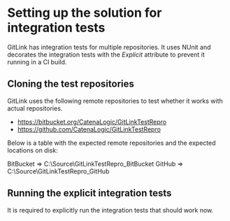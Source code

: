 # Setting up the solution for integration tests

GitLink has integration tests for multiple repositories. It uses NUnit and decorates the integration tests with the *Explicit* attribute to prevent it running in a CI build.

## Cloning the test repositories

GitLink uses the following remote repositories to test whether it works with actual repositories.

* https://bitbucket.org/CatenaLogic/GitLinkTestRepro
* https://github.com/CatenaLogic/GitLinkTestRepro

Below is a table with the expected remote repositories and the expected locations on disk:

BitBucket => C:\Source\GitLinkTestRepro_BitBucket
GitHub => C:\Source\GitLinkTestRepro_GitHub

## Running the explicit integration tests

It is required to explicitly run the integration tests that should work now.